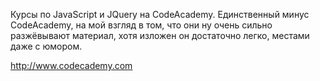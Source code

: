 Курсы по JavaScript и JQuery на CodeAcademy. Единственный минус CodeAcademy, на мой взгляд в том, что они ну очень сильно разжёвывают материал, хотя изложен он достаточно легко, местами даже с юмором.

http://www.codecademy.com
